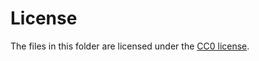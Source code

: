 # License
The files in this folder are licensed under the [CC0 license](http://creativecommons.org/publicdomain/zero/1.0/).